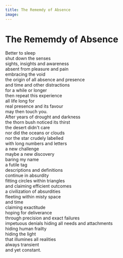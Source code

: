 ```yaml
---
title: The Rememdy of Absence
image:
---
```


# The Rememdy of Absence

<div class="aphorism-text">

Better to sleep  <br/>
shut down the senses  <br/>
sights, insights and awareness  <br/>
absent from pleasure and pain  <br/>
embracing the void  <br/>
the origin of all absence and presence  <br/>
and time and other distractions  <br/>
for a while or longer  <br/>
then repeat this experience  <br/>
all life long for  <br/>
real presence and its favour  <br/>
may then touch you.  <br/>
After years of drought and darkness  <br/>
the thorn bush noticed its thirst  <br/>
the desert didn't care  <br/>
nor did the oceans or clouds  <br/>
nor the star crudely labelled  <br/>
with long numbers and letters  <br/>
a new challenge  <br/>
maybe a new discovery  <br/>
baring my name  <br/>
a futile tag  <br/>
descriptions and definitions  <br/>
continue in absurdity  <br/>
fitting circles within triangles  <br/>
and claiming efficient outcomes  <br/>
a civilization of absurdities  <br/>
fleeting within misty space  <br/>
and time  <br/>
claiming exactitude  <br/>
hoping for deliverance  <br/>
through precision and exact failures  <br/>
impetuous denials hiding all needs and attachments  <br/>
hiding human frailty  <br/>
hiding the light  <br/>
that illumines all realities  <br/>
always transient  <br/>
and yet constant.  <br/>

</div>